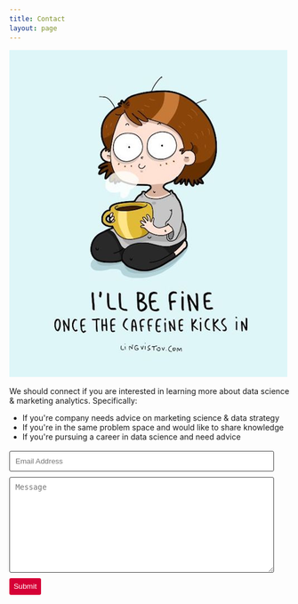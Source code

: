 ```yaml
---
title: Contact
layout: page
---
```


![gif](/assets/images/coffee.jpg)

We should connect if you are interested in learning more about data science & marketing analytics. Specifically:

* If you're company needs advice on marketing science & data strategy
* If you're in the same problem space and would like to share knowledge
* If you're pursuing a career in data science and need advice

<form class="wj-contact" action="https://formspree.io/{{site.email}}" method="POST">
    <input type="text" name="email" placeholder="Email Address">
    <textarea type="text" name="content" rows="10" placeholder="Message"></textarea>
    <input type="hidden" name="_next" value="fongmanfong.github.io/contact">
    <input type="hidden" name="_subject" value="New Contact Form Submission">
    <input type="text" name="_gotcha" style="display:none">
    <input type="submit" value="Submit">
</form>

<style>
form.wj-contact input[type="text"], form.wj-contact textarea[type="text"] {
    width: 90%;
    vertical-align: middle;
    margin-top: 0.25em;
    margin-bottom: 0.5em;
    padding: 0.75em;
    border-style: solid;
    border-color: #444;
    outline-color: #2e83e6;
    border-width: 1px;
    border-radius: 3px;
    transition: box-shadow .2s ease;
}
form.wj-contact input[type="submit"] {
    outline: none;
    color: white;
    background-color: #D60036;
    border-radius: 3px;
    padding: 0.5em;
    margin: 0.25em 0 0 0;
    border: 1px solid transparent;
    height: auto;
}
</style>